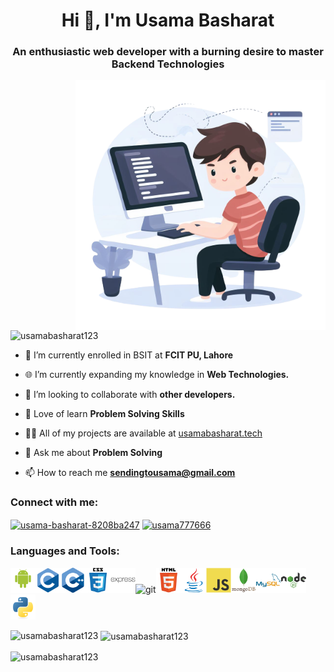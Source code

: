 <h1 align="center">Hi 👋, I'm Usama Basharat</h1>
<h3 align="center">An enthusiastic web developer with a burning desire to master Backend Technologies</h3>
<img align="right" alt="image here" width="400" src="https://github.com/usamabasharat123/usamabasharat123/blob/main/background%20image.png">

<p align="left"> <img src="https://komarev.com/ghpvc/?username=usamabasharat123&label=Profile%20views&color=0e75b6&style=flat" alt="usamabasharat123" /> </p>

- 🔭 I’m currently enrolled in BSIT at **FCIT PU, Lahore**

- 🌐 I’m currently expanding my knowledge in **Web Technologies.**

- 👯 I’m looking to collaborate with **other developers.**

- 🌱 Love of learn **Problem Solving Skills**

- 👨‍💻 All of my projects are available at [usamabasharat.tech](usamabasharat.tech)

- 💬 Ask me about **Problem Solving**

- 📫 How to reach me **sendingtousama@gmail.com**

<h3 align="left">Connect with me:</h3>
<p align="left">
<a href="https://linkedin.com/in/usama-basharat-8208ba247" target="blank"><img align="center" src="https://raw.githubusercontent.com/rahuldkjain/github-profile-readme-generator/master/src/images/icons/Social/linked-in-alt.svg" alt="usama-basharat-8208ba247" height="30" width="40" /></a>
<a href="https://www.leetcode.com/usama777666" target="blank"><img align="center" src="https://raw.githubusercontent.com/rahuldkjain/github-profile-readme-generator/master/src/images/icons/Social/leet-code.svg" alt="usama777666" height="30" width="40" /></a>
</p>

<h3 align="left">Languages and Tools:</h3>
<p align="left"><img src="https://raw.githubusercontent.com/devicons/devicon/master/icons/android/android-original-wordmark.svg" alt="android" width="40" height="40"/><img src="https://raw.githubusercontent.com/devicons/devicon/master/icons/c/c-original.svg" alt="c" width="40" height="40"/><img src="https://raw.githubusercontent.com/devicons/devicon/master/icons/cplusplus/cplusplus-original.svg" alt="cplusplus" width="40" height="40"/><img src="https://raw.githubusercontent.com/devicons/devicon/master/icons/css3/css3-original-wordmark.svg" alt="css3" width="40" height="40"/><img src="https://raw.githubusercontent.com/devicons/devicon/master/icons/express/express-original-wordmark.svg" alt="express" width="40" height="40"/><img src="https://www.vectorlogo.zone/logos/git-scm/git-scm-icon.svg" alt="git" width="40" height="40"/><img src="https://raw.githubusercontent.com/devicons/devicon/master/icons/html5/html5-original-wordmark.svg" alt="html5" width="40" height="40"/><img src="https://raw.githubusercontent.com/devicons/devicon/master/icons/java/java-original.svg" alt="java" width="40" height="40"/><img src="https://raw.githubusercontent.com/devicons/devicon/master/icons/javascript/javascript-original.svg" alt="javascript" width="40" height="40"/><img src="https://raw.githubusercontent.com/devicons/devicon/master/icons/mongodb/mongodb-original-wordmark.svg" alt="mongodb" width="40" height="40"/><img src="https://raw.githubusercontent.com/devicons/devicon/master/icons/mysql/mysql-original-wordmark.svg" alt="mysql" width="40" height="40"/><img src="https://raw.githubusercontent.com/devicons/devicon/master/icons/nodejs/nodejs-original-wordmark.svg" alt="nodejs" width="40" height="40"/><img src="https://raw.githubusercontent.com/devicons/devicon/master/icons/python/python-original.svg" alt="python" width="40" height="40"/></p>

<p><img align="left" src="https://github-readme-stats.vercel.app/api/top-langs?username=usamabasharat123&show_icons=true&locale=en&layout=compact" alt="usamabasharat123" /></p>

<p>&nbsp;<img align="center" src="https://github-readme-stats.vercel.app/api?username=usamabasharat123&show_icons=true&locale=en" alt="usamabasharat123" /></p>

<p><img align="center" src="https://github-readme-streak-stats.herokuapp.com/?user=usamabasharat123&" alt="usamabasharat123" /></p>
